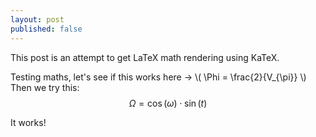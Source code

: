 ```yaml
---
layout: post
published: false
---
```




This post is an attempt to get LaTeX math rendering using KaTeX.

Testing maths, let's see if this works here -> \\( \Phi = \frac{2}{V_{\pi}} \\)
Then we try this:
$$ \Omega = \cos(\omega)\cdot\sin(t) $$

It works!
